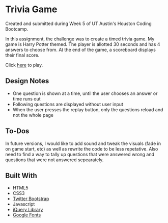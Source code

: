 # Trivia Game

Created and submitted during Week 5 of UT Austin's Houston Coding Bootcamp.  

In this assignment, the challenge was to create a timed trivia game. My game is Harry Potter themed. The player is allotted 30 seconds and has 4 answers to choose from. At the end of the game, a scoreboard displays their final score.

Click [here](https://rchlblns.github.io/TriviaGame/) to play.

## Design Notes
* One question is shown at a time, until the user chooses an answer or time runs out
* Following questions are displayed without user input
* When the user presses the replay button, only the questions reload and not the whole page

## To-Dos
In future versions, I would like to add sound and tweak the visuals (fade in on game start, etc) as well as rewrite the code to be less repetative. Also need to find a way to tally up questions that were answered wrong and questions that were not answered sepearately.

## Built With
* HTML5
* CSS3
* [Twitter Bootstrap](https://getbootstrap.com/)
* Javascript
* [jQuery Library](https://jquery.com/)
* [Google Fonts](https://fonts.google.com/)


